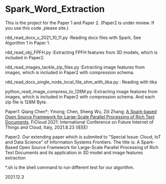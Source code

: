 # Spark_Word_Extraction
This is the project for the Paper 1 and Paper 2. (Paper2 is under review. If you use this code ,please site.)

rdd_read_docx_v_2021_10_11.py    :Reading docx files with Spark, See Algorithm 1 in Paper 1.

rdd_read_obj_FPFH.py		 :Extracting FPFH features from 3D models, which is included in Paper2.	

rdd_read_images_tackle_zip_files.py  :Extracting image features from images, which is included in Paper2 with compression schema.	


rdd_read_docx_single_node_local_file_shm_with_tika.py : Reading with tika

python_read_image_compress_to_128M.py  :Extracting image features from images, which is included in Paper2 with compression schema. And each zip file is 128M Byte.

Paper1: Qiang Chen*; Yinong; Chen, Sheng Wu, Zili Zhang; <a href='https://ieeexplore.ieee.org/document/9590234'>A Spark-based Open Source Framework for Large-Scale Parallel Processing of Rich Text Documents</a>, FiCloud 2021: International Conference on Future Internet of Things and Cloud, Italy, 2021.8.23 (IEEE)

Paper2. Our extending paper which is submited to "Special Issue: Cloud, IoT and Data Science" of Information Systems Frontiers.  The title is:  A Spark-Based Open Source Framework for Large-Scale Parallel Processing of Rich Text Documents and its application in 3D model and image features extraction

*.sh is the shell command to run different test for our algorithm.

2021.12.3


